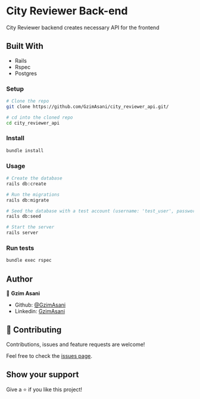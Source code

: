 # City Reviewer Back-end

City Reviewer backend creates necessary API for the frontend



## Built With 

- Rails
- Rspec
- Postgres

### Setup

```bash
# Clone the repo
git clone https://github.com/GzimAsani/city_reviewer_api.git/

# cd into the cloned repo
cd city_reviewer_api
```

### Install

```bash
bundle install
```

### Usage

```bash
# Create the database
rails db:create

# Run the migrations
rails db:migrate

# Seed the database with a test account (username: 'test_user', password: '123456)
rails db:seed

# Start the server
rails server
```

### Run tests

```bash
bundle exec rspec
```

## Author

👤 **Gzim Asani**
- Github: [@GzimAsani](https://github.com/GzimAsani)
- Linkedin: [GzimAsani](https://www.linkedin.com/in/gzim-asani-83390a17a/)

## 🤝 Contributing

Contributions, issues and feature requests are welcome!

Feel free to check the [issues page](https://github.com/GzimAsani/city_reviewer_frontend/issues).


## Show your support

Give a ⭐️ if you like this project!